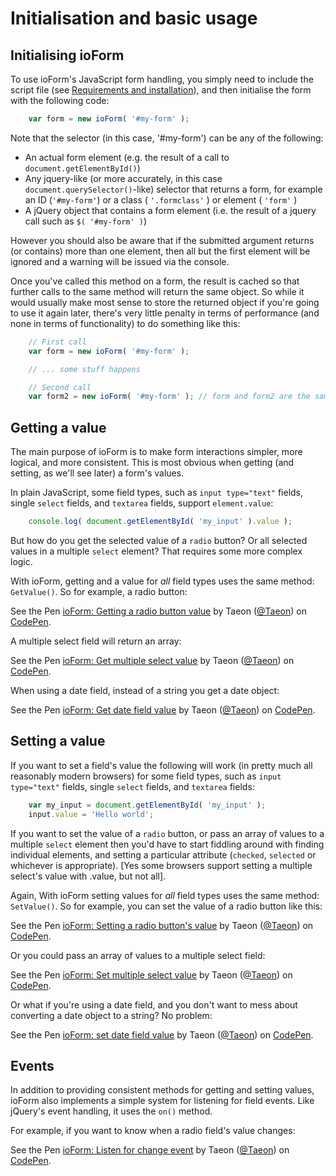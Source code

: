 # Initialisation and basic usage

## Initialising ioForm

To use ioForm's JavaScript form handling, you simply need to include the script file (see [Requirements and installation](/requirements-installation)), and then initialise the form with the following code:

```javascript
	var form = new ioForm( '#my-form' );
```

Note that the selector (in this case, '#my-form') can be any of the following:

 * An actual form element (e.g. the result of a call to ```document.getElementById()```)
 * Any jquery-like (or more accurately, in this case ```document.querySelector()```-like) selector that returns a form, for example an ID (```'#my-form'```) or a class ( ```'.formclass'``` ) or element ( ```'form'``` )
 * A jQuery object that contains a form element (i.e. the result of a jquery call such as ```$( '#my-form' )```)

However you should also be aware that if the submitted argument returns (or contains) more than one element, then all but the first element will be ignored and a warning will be issued via the console.

Once you've called this method on a form, the result is cached so that further calls to the same method will return the same object. So while it would usually make most sense to store the returned object if you're going to use it again later, there's very little penalty in terms of performance (and none in terms of functionality) to do something like this:

```javascript
	// First call
	var form = new ioForm( '#my-form' );

	// ... some stuff happens

	// Second call
	var form2 = new ioForm( '#my-form' ); // form and form2 are the same object
```

## Getting a value

The main purpose of ioForm is to make form interactions simpler, more logical, and more consistent. This is most obvious when getting (and setting, as we'll see later) a form's values.

In plain JavaScript, some field types, such as ```input type="text"``` fields, single ```select``` fields, and ```textarea``` fields, support ```element.value```:

```javascript
	console.log( document.getElementById( 'my_input' ).value );
```

But how do you get the selected value of a ```radio``` button? Or all selected values in a multiple ```select``` element? That requires some more complex logic.

With ioForm, getting and a value for _all_ field types uses the same method: ```GetValue()```. So for example, a radio button:

<p data-height="129" data-theme-id="0" data-slug-hash="QdOepq" data-default-tab="js,result" data-user="Taeon" data-embed-version="2" data-pen-title="ioForm: Getting a radio button value" class="codepen">See the Pen <a href="https://codepen.io/Taeon/pen/QdOepq/">ioForm: Getting a radio button value</a> by Taeon (<a href="http://codepen.io/Taeon">@Taeon</a>) on <a href="http://codepen.io">CodePen</a>.</p>
<script async src="https://production-assets.codepen.io/assets/embed/ei.js"></script>

A multiple select field will return an array:

<p data-height="142" data-theme-id="0" data-slug-hash="ygPmbK" data-default-tab="js,result" data-user="Taeon" data-embed-version="2" data-pen-title="ioForm: Get multiple select value" class="codepen">See the Pen <a href="https://codepen.io/Taeon/pen/ygPmbK/">ioForm: Get multiple select value</a> by Taeon (<a href="http://codepen.io/Taeon">@Taeon</a>) on <a href="http://codepen.io">CodePen</a>.</p>
<script async src="https://production-assets.codepen.io/assets/embed/ei.js"></script>

When using a date field, instead of a string you get a date object:

<p data-height="124" data-theme-id="0" data-slug-hash="QdOegq" data-default-tab="js,result" data-user="Taeon" data-embed-version="2" data-pen-title="ioForm: Get date field value" class="codepen">See the Pen <a href="https://codepen.io/Taeon/pen/QdOegq/">ioForm: Get date field value</a> by Taeon (<a href="http://codepen.io/Taeon">@Taeon</a>) on <a href="http://codepen.io">CodePen</a>.</p>
<script async src="https://production-assets.codepen.io/assets/embed/ei.js"></script>

## Setting a value

If you want to set a field's value the following will work (in pretty much all reasonably modern browsers) for some field types, such as ```input type="text"``` fields, single ```select``` fields, and ```textarea``` fields:

```js
	var my_input = document.getElementById( 'my_input' );
	input.value = 'Hello world';
```

If you want to set the value of a ```radio``` button, or pass an array of values to a multiple ```select``` element then you'd have to start fiddling around with finding individual elements, and setting  a particular attribute (```checked```, ```selected``` or whichever is appropriate). [Yes some browsers support setting a multiple select's value with .value, but not all].

Again, With ioForm setting values for _all_ field types uses the same method: ```SetValue()```. So for example, you can set the value of a radio button like this:

<p data-height="203" data-theme-id="0" data-slug-hash="vgWqWb" data-default-tab="js,result" data-user="Taeon" data-embed-version="2" data-pen-title="ioForm: Setting a radio button's value" class="codepen">See the Pen <a href="https://codepen.io/Taeon/pen/vgWqWb/">ioForm: Setting a radio button's value</a> by Taeon (<a href="http://codepen.io/Taeon">@Taeon</a>) on <a href="http://codepen.io">CodePen</a>.</p>
<script async src="https://production-assets.codepen.io/assets/embed/ei.js"></script>

Or you could pass an array of values to a multiple select field:

<p data-height="143" data-theme-id="0" data-slug-hash="ZLadjJ" data-default-tab="js,result" data-user="Taeon" data-embed-version="2" data-pen-title="ioForm: Set multiple select value" class="codepen">See the Pen <a href="https://codepen.io/Taeon/pen/ZLadjJ/">ioForm: Set multiple select value</a> by Taeon (<a href="http://codepen.io/Taeon">@Taeon</a>) on <a href="http://codepen.io">CodePen</a>.</p>
<script async src="https://production-assets.codepen.io/assets/embed/ei.js"></script>

Or what if you're using a date field, and you don't want to mess about converting a date object to a string? No problem:

<p data-height="142" data-theme-id="0" data-slug-hash="WRXqax" data-default-tab="js,result" data-user="Taeon" data-embed-version="2" data-pen-title="ioForm: set date field value" class="codepen">See the Pen <a href="https://codepen.io/Taeon/pen/WRXqax/">ioForm: set date field value</a> by Taeon (<a href="http://codepen.io/Taeon">@Taeon</a>) on <a href="http://codepen.io">CodePen</a>.</p>
<script async src="https://production-assets.codepen.io/assets/embed/ei.js"></script>

## Events

In addition to providing consistent methods for getting and setting values, ioForm also implements a simple system for listening for field events. Like jQuery's event handling, it uses the ```on()``` method.

For example, if you want to know when a radio field's value changes:

<p data-height="206" data-theme-id="0" data-slug-hash="vgWowy" data-default-tab="js,result" data-user="Taeon" data-embed-version="2" data-pen-title="ioForm: Listen for change event" class="codepen">See the Pen <a href="https://codepen.io/Taeon/pen/vgWowy/">ioForm: Listen for change event</a> by Taeon (<a href="http://codepen.io/Taeon">@Taeon</a>) on <a href="http://codepen.io">CodePen</a>.</p>
<script async src="https://production-assets.codepen.io/assets/embed/ei.js"></script>
